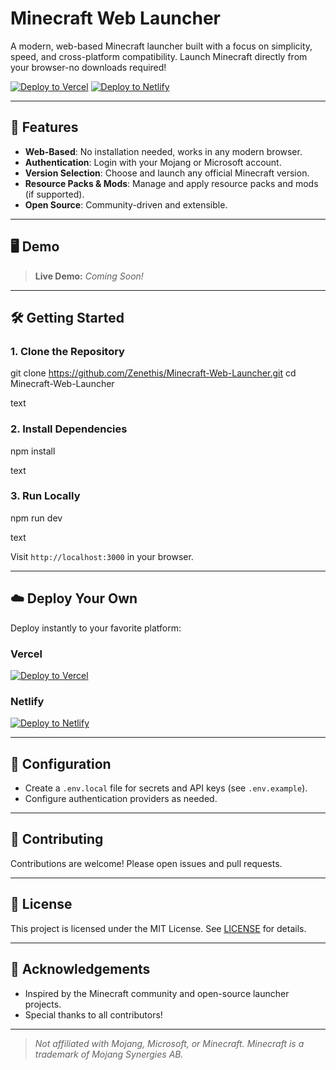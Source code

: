 # Minecraft Web Launcher

A modern, web-based Minecraft launcher built with a focus on simplicity, speed, and cross-platform compatibility. Launch Minecraft directly from your browser-no downloads required!

[![Deploy to Vercel](https://vercel.com/button)](https://vercel.com/new/clone?repository-url=https://github.com/Zenethis/Minecraft-Web-Launcher)
[![Deploy to Netlify](https://www.netlify.com/img/deploy/button.svg)](https://app.netlify.com/start/deploy?repository=https://github.com/Zenethis/Minecraft-Web-Launcher)

---

## 🚀 Features

- **Web-Based**: No installation needed, works in any modern browser.
- **Authentication**: Login with your Mojang or Microsoft account.
- **Version Selection**: Choose and launch any official Minecraft version.
- **Resource Packs & Mods**: Manage and apply resource packs and mods (if supported).
- **Open Source**: Community-driven and extensible.

---

## 🖥️ Demo

> **Live Demo:** _Coming Soon!_

---

## 🛠️ Getting Started

### 1. Clone the Repository

git clone https://github.com/Zenethis/Minecraft-Web-Launcher.git
cd Minecraft-Web-Launcher

text

### 2. Install Dependencies

npm install

text

### 3. Run Locally

npm run dev

text

Visit `http://localhost:3000` in your browser.

---

## ☁️ Deploy Your Own

Deploy instantly to your favorite platform:

### Vercel

[![Deploy to Vercel](https://vercel.com/button)](https://vercel.com/new/clone?repository-url=https://github.com/Zenethis/Minecraft-Web-Launcher)

### Netlify

[![Deploy to Netlify](https://www.netlify.com/img/deploy/button.svg)](https://app.netlify.com/start/deploy?repository=https://github.com/Zenethis/Minecraft-Web-Launcher)

---

## 📄 Configuration

- Create a `.env.local` file for secrets and API keys (see `.env.example`).
- Configure authentication providers as needed.

---

## 🤝 Contributing

Contributions are welcome! Please open issues and pull requests.

---

## 📜 License

This project is licensed under the MIT License. See [LICENSE](LICENSE) for details.

---

## 🙏 Acknowledgements

- Inspired by the Minecraft community and open-source launcher projects.
- Special thanks to all contributors!

---

> _Not affiliated with Mojang, Microsoft, or Minecraft. Minecraft is a trademark of Mojang Synergies AB._
